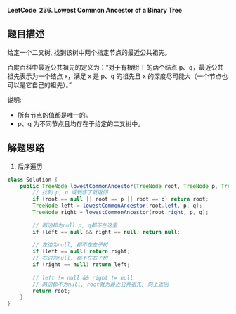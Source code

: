 **LeetCode&nbsp;&nbsp;236. Lowest Common Ancestor of a Binary Tree**

## 题目描述

给定一个二叉树, 找到该树中两个指定节点的最近公共祖先。

百度百科中最近公共祖先的定义为：“对于有根树 T 的两个结点 p、q，最近公共祖先表示为一个结点 x，满足 x 是 p、q 的祖先且 x 的深度尽可能大（一个节点也可以是它自己的祖先）。”

说明:

- 所有节点的值都是唯一的。
- p、q 为不同节点且均存在于给定的二叉树中。

## 解题思路

1. 后序遍历

```java
class Solution {
    public TreeNode lowestCommonAncestor(TreeNode root, TreeNode p, TreeNode q) {
        // 找到 p, q 或到底了就返回
        if (root == null || root == p || root == q) return root;
        TreeNode left = lowestCommonAncestor(root.left, p, q);
        TreeNode right = lowestCommonAncestor(root.right, p, q);
        
        // 两边都为null p, q都不在这里
        if (left == null && right == null) return null;
        
        // 左边为null, 都不在左子树
        if (left == null) return right;
        // 右边为null, 都不在右子树
        if (right == null) return left;
        
        // left != null && right != null
        // 两边都不为null, root就为最近公共祖先, 向上返回
        return root;
    }
}
```